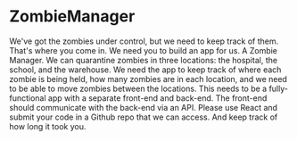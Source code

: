# ZombieManager
We've got the zombies under control, but we need to keep track of them. That's where you come in. We need you to build an app for us. A Zombie Manager.  We can quarantine zombies in three locations: the hospital, the school, and the warehouse. We need the app to keep track of where each zombie is being held, how many zombies are in each location, and we need to be able to move zombies between the locations.  This needs to be a fully-functional app with a separate front-end and back-end. The front-end should communicate with the back-end via an API.  Please use React and submit your code in a Github repo that we can access. And keep track of how long it took you.

